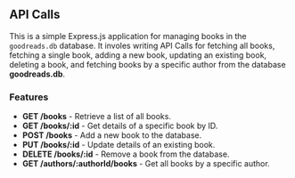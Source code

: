 ## API Calls

This is a simple Express.js application for managing books in the `goodreads.db` database. It involes writing API Calls for fetching all books, fetching a single book, adding a new book, updating an existing book, deleting a book, and fetching books by a specific author from the database **goodreads.db**.

### Features

- **GET /books** - Retrieve a list of all books.
- **GET /books/:id** - Get details of a specific book by ID.
- **POST /books** - Add a new book to the database.
- **PUT /books/:id** - Update details of an existing book.
- **DELETE /books/:id** - Remove a book from the database.
- **GET /authors/:authorId/books** - Get all books by a specific author.

